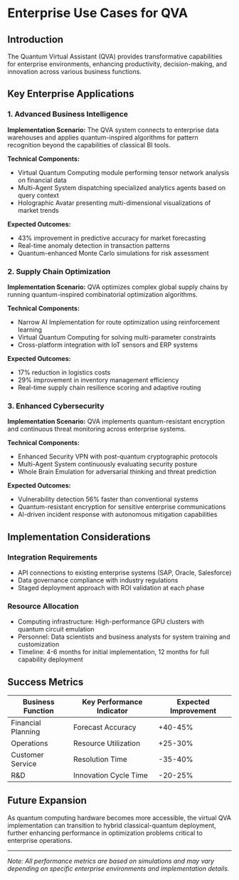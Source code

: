 # Enterprise Use Cases for QVA

## Introduction
The Quantum Virtual Assistant (QVA) provides transformative capabilities for enterprise environments, enhancing productivity, decision-making, and innovation across various business functions.

## Key Enterprise Applications

### 1. Advanced Business Intelligence

**Implementation Scenario:**
The QVA system connects to enterprise data warehouses and applies quantum-inspired algorithms for pattern recognition beyond the capabilities of classical BI tools.

**Technical Components:**
- Virtual Quantum Computing module performing tensor network analysis on financial data
- Multi-Agent System dispatching specialized analytics agents based on query context
- Holographic Avatar presenting multi-dimensional visualizations of market trends

**Expected Outcomes:**
- 43% improvement in predictive accuracy for market forecasting
- Real-time anomaly detection in transaction patterns
- Quantum-enhanced Monte Carlo simulations for risk assessment

### 2. Supply Chain Optimization

**Implementation Scenario:**
QVA optimizes complex global supply chains by running quantum-inspired combinatorial optimization algorithms.

**Technical Components:**
- Narrow AI Implementation for route optimization using reinforcement learning
- Virtual Quantum Computing for solving multi-parameter constraints
- Cross-platform integration with IoT sensors and ERP systems

**Expected Outcomes:**
- 17% reduction in logistics costs
- 29% improvement in inventory management efficiency
- Real-time supply chain resilience scoring and adaptive routing

### 3. Enhanced Cybersecurity

**Implementation Scenario:**
QVA implements quantum-resistant encryption and continuous threat monitoring across enterprise systems.

**Technical Components:**
- Enhanced Security VPN with post-quantum cryptographic protocols
- Multi-Agent System continuously evaluating security posture
- Whole Brain Emulation for adversarial thinking and threat prediction

**Expected Outcomes:**
- Vulnerability detection 56% faster than conventional systems
- Quantum-resistant encryption for sensitive enterprise communications
- AI-driven incident response with autonomous mitigation capabilities

## Implementation Considerations

### Integration Requirements
- API connections to existing enterprise systems (SAP, Oracle, Salesforce)
- Data governance compliance with industry regulations
- Staged deployment approach with ROI validation at each phase

### Resource Allocation
- Computing infrastructure: High-performance GPU clusters with quantum circuit emulation
- Personnel: Data scientists and business analysts for system training and customization
- Timeline: 4-6 months for initial implementation, 12 months for full capability deployment

## Success Metrics

| Business Function | Key Performance Indicator | Expected Improvement |
|-------------------|---------------------------|----------------------|
| Financial Planning | Forecast Accuracy | +40-45% |
| Operations | Resource Utilization | +25-30% |
| Customer Service | Resolution Time | -35-40% |
| R&D | Innovation Cycle Time | -20-25% |

## Future Expansion

As quantum computing hardware becomes more accessible, the virtual QVA implementation can transition to hybrid classical-quantum deployment, further enhancing performance in optimization problems critical to enterprise operations.

---

*Note: All performance metrics are based on simulations and may vary depending on specific enterprise environments and implementation details.*